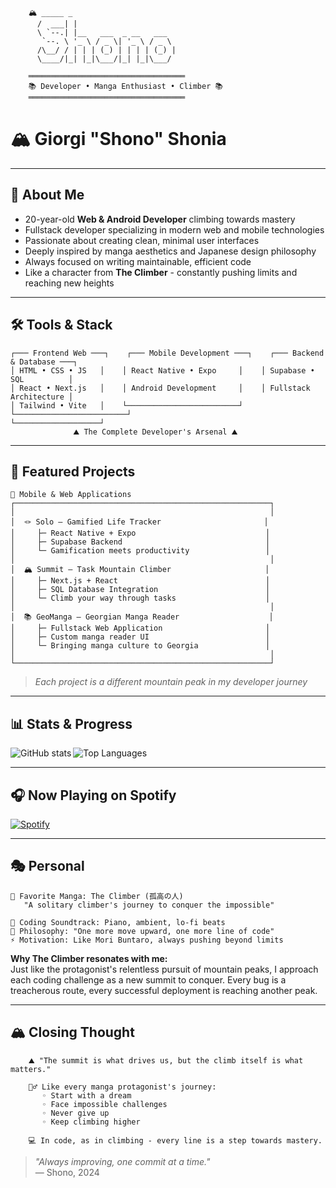 <!--
  GitHub Profile README — Manga Black & White Edition
  Minimalist, manga-inspired, clean and professional
  Inspired by "The Climber" - Always reaching higher peaks
-->

```
    🏔️ _____ _                           
      /  ___| |                          
      \ `--.| |__   ___  _ __   ___      
       `--. \ '_ \ / _ \| '_ \ / _ \     
      /\__/ / | | | (_) | | | | (_) |    
      \____/|_| |_|\___/|_| |_|\___/     
                                         
    ═══════════════════════════════════
    📚 Developer • Manga Enthusiast • Climber 📚
    ═══════════════════════════════════
```

# 🏔️ Giorgi "Shono" Shonia

---

## 🧗 About Me

- 20-year-old **Web & Android Developer** climbing towards mastery
- Fullstack developer specializing in modern web and mobile technologies
- Passionate about creating clean, minimal user interfaces
- Deeply inspired by manga aesthetics and Japanese design philosophy
- Always focused on writing maintainable, efficient code
- Like a character from **The Climber** - constantly pushing limits and reaching new heights

---

## 🛠️ Tools & Stack

```
┌─── Frontend Web ───┐    ┌─── Mobile Development ───┐    ┌─── Backend & Database ───┐
│ HTML • CSS • JS   │    │ React Native • Expo     │    │ Supabase • SQL          │
│ React • Next.js   │    │ Android Development     │    │ Fullstack Architecture │
│ Tailwind • Vite   │    └─────────────────────────┘    └─────────────────────────┘
└───────────────────┘              
              ⛰️ The Complete Developer's Arsenal ⛰️
```

---

## 🧾 Featured Projects

```
📱 Mobile & Web Applications
┌─────────────────────────────────────────────────────────┐
│                                                         │
│  🪢 Solo — Gamified Life Tracker                       │
│     ├─ React Native + Expo                             │
│     ├─ Supabase Backend                                │
│     └─ Gamification meets productivity                 │
│                                                         │
│  🏔️ Summit — Task Mountain Climber                     │
│     ├─ Next.js + React                                 │
│     ├─ SQL Database Integration                        │
│     └─ Climb your way through tasks                    │
│                                                         │
│  📚 GeoManga — Georgian Manga Reader                    │
│     ├─ Fullstack Web Application                       │
│     ├─ Custom manga reader UI                          │
│     └─ Bringing manga culture to Georgia               │
│                                                         │
└─────────────────────────────────────────────────────────┘
```

> *Each project is a different mountain peak in my developer journey*

---

## 📊 Stats & Progress

<img align="left" alt="GitHub stats" src="https://github-readme-stats.vercel.app/api?username=shono15&show_icons=true&hide_border=true&theme=dark&bg_color=111111&icon_color=ffffff&title_color=ffffff&text_color=cccccc" />
<img alt="Top Languages" src="https://github-readme-stats.vercel.app/api/top-langs/?username=shono15&layout=compact&hide_border=true&theme=dark&bg_color=111111&title_color=ffffff&text_color=cccccc" />

<br clear="left"/>

---

## 🎧 Now Playing on Spotify

[![Spotify](https://novatorem-shono15.vercel.app/api/spotify)](https://open.spotify.com/user/5b4670071131405b)

---

## 🎭 Personal

```
📖 Favorite Manga: The Climber (孤高の人)
   "A solitary climber's journey to conquer the impossible"
   
🎵 Coding Soundtrack: Piano, ambient, lo-fi beats
🧗 Philosophy: "One more move upward, one more line of code"
⚡ Motivation: Like Mori Buntaro, always pushing beyond limits
```

**Why The Climber resonates with me:**  
Just like the protagonist's relentless pursuit of mountain peaks, I approach each coding challenge as a new summit to conquer. Every bug is a treacherous route, every successful deployment is reaching another peak.

---

## 🏔️ Closing Thought

```
    ⛰️ "The summit is what drives us, but the climb itself is what matters."
    
    🧗‍♂️ Like every manga protagonist's journey:
       ◦ Start with a dream
       ◦ Face impossible challenges  
       ◦ Never give up
       ◦ Keep climbing higher
    
    💻 In code, as in climbing - every line is a step towards mastery.
```

> *"Always improving, one commit at a time."*  
> — Shono, 2024
